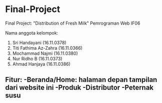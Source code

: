 # Final-Project
Final Project: "Distribution of Fresh Milk"
Pemrograman Web IF06

Nama anggota kelompok:
1. Sri Handayani (16.11.0378)
2. Titi Fathima Az-Zahra (16.11.0366)
3. Mochammad Najmi (16.11.0380)
4. Nur Ridho B (16.11.0373)
5. Ahmad Hanjaya (16.11.0386)

Fitur:
-Beranda/Home: halaman depan tampilan dari website ini
-Produk
-Distributor
-Peternak susu
-
